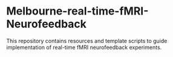 # Melbourne-real-time-fMRI-Neurofeedback
This repository contains resources and template scripts to guide implementation of real-time fMRI neurofeedback experiments.
